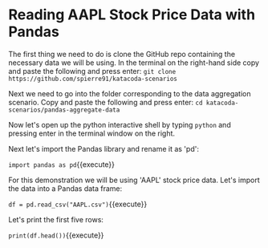 # Reading AAPL Stock Price Data with Pandas
The first thing we need to do is clone the GitHub repo containing the necessary data we will be using. In the terminal on the right-hand side copy and paste the following and press enter:
`git clone https://github.com/spierre91/katacoda-scenarios`

Next we need to go into the folder corresponding to the data aggregation scenario. Copy and paste the following and press enter:
`cd katacoda-scenarios/pandas-aggregate-data`

Now let's open up the python interactive shell by typing `python` and pressing enter in the terminal window on the right.

Next let's import the Pandas library and rename it as 'pd':

`import pandas as pd`{{execute}}

For this demonstration we will be using 'AAPL' stock price data. Let's import the data into a Pandas data frame:

`df = pd.read_csv("AAPL.csv")`{{execute}}

Let's print the first five rows:

`print(df.head())`{{execute}}
